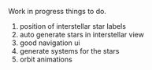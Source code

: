 Work in progress
things to do.
1. position of interstellar star labels 
2. auto generate stars in interstellar view 
3. good navigation ui
4. generate systems for the stars 
5. orbit animations